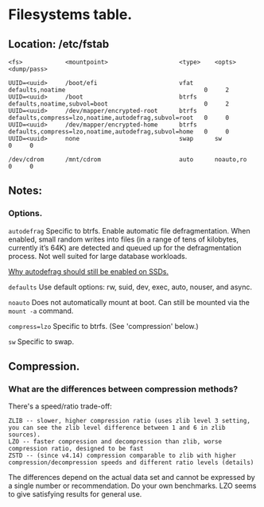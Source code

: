 # Filesystems table.
## Location: /etc/fstab

```
<fs>            <mountpoint>                    <type>    <opts>                                                 <dump/pass>

UUID=<uuid>     /boot/efi                       vfat      defaults,noatime                                       0     2
UUID=<uuid>     /boot                           btrfs     defaults,noatime,subvol=boot                           0     2
UUID=<uuid>     /dev/mapper/encrypted-root      btrfs     defaults,compress=lzo,noatime,autodefrag,subvol=root   0     0
UUID=<uuid>     /dev/mapper/encrypted-home      btrfs     defaults,compress=lzo,noatime,autodefrag,subvol=home   0     0
UUID=<uuid>     none                            swap      sw                                                     0     0

/dev/cdrom      /mnt/cdrom                      auto      noauto,ro                                              0     0
```

## Notes:
### Options.
`autodefrag` Specific to btrfs. Enable automatic file defragmentation. When enabled, small random writes into files (in a range of tens of kilobytes, currently it’s 64K) are detected and queued up for the defragmentation process. Not well suited for large database workloads.

[Why autodefrag should still be enabled on SSDs.](https://www.spinics.net/lists/linux-btrfs/msg31028.html)

`defaults` Use default options: rw, suid, dev, exec, auto, nouser, and async.

`noauto` Does not automatically mount at boot. Can still be mounted via the `mount -a` command.

`compress=lzo` Specific to btrfs. (See 'compression' below.)

`sw` Specific to swap.

## Compression.
### What are the differences between compression methods?
There's a speed/ratio trade-off:

    ZLIB -- slower, higher compression ratio (uses zlib level 3 setting, you can see the zlib level difference between 1 and 6 in zlib sources).
    LZO -- faster compression and decompression than zlib, worse compression ratio, designed to be fast
    ZSTD -- (since v4.14) compression comparable to zlib with higher compression/decompression speeds and different ratio levels (details) 
    
The differences depend on the actual data set and cannot be expressed by a single number or recommendation. Do your own benchmarks. LZO seems to give satisfying results for general use. 

